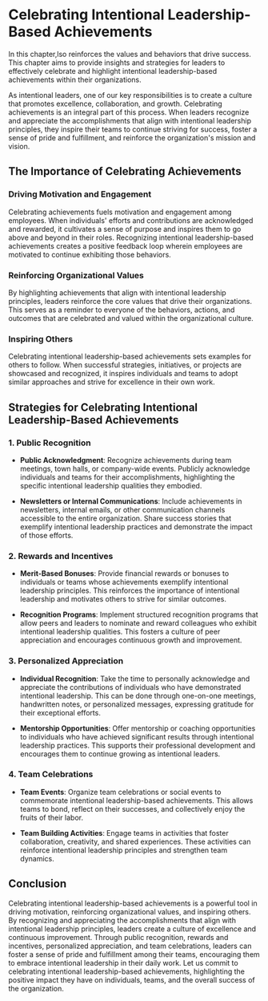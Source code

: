 Celebrating Intentional Leadership-Based Achievements
==============================================================

In this chapter,lso reinforces the values and behaviors that drive success. This chapter aims to provide insights and strategies for leaders to effectively celebrate and highlight intentional leadership-based achievements within their organizations.



As intentional leaders, one of our key responsibilities is to create a culture that promotes excellence, collaboration, and growth. Celebrating achievements is an integral part of this process. When leaders recognize and appreciate the accomplishments that align with intentional leadership principles, they inspire their teams to continue striving for success, foster a sense of pride and fulfillment, and reinforce the organization's mission and vision.

The Importance of Celebrating Achievements
------------------------------------------

### Driving Motivation and Engagement

Celebrating achievements fuels motivation and engagement among employees. When individuals' efforts and contributions are acknowledged and rewarded, it cultivates a sense of purpose and inspires them to go above and beyond in their roles. Recognizing intentional leadership-based achievements creates a positive feedback loop wherein employees are motivated to continue exhibiting those behaviors.

### Reinforcing Organizational Values

By highlighting achievements that align with intentional leadership principles, leaders reinforce the core values that drive their organizations. This serves as a reminder to everyone of the behaviors, actions, and outcomes that are celebrated and valued within the organizational culture.

### Inspiring Others

Celebrating intentional leadership-based achievements sets examples for others to follow. When successful strategies, initiatives, or projects are showcased and recognized, it inspires individuals and teams to adopt similar approaches and strive for excellence in their own work.

Strategies for Celebrating Intentional Leadership-Based Achievements
--------------------------------------------------------------------

### 1. Public Recognition

* **Public Acknowledgment**: Recognize achievements during team meetings, town halls, or company-wide events. Publicly acknowledge individuals and teams for their accomplishments, highlighting the specific intentional leadership qualities they embodied.

* **Newsletters or Internal Communications**: Include achievements in newsletters, internal emails, or other communication channels accessible to the entire organization. Share success stories that exemplify intentional leadership practices and demonstrate the impact of those efforts.

### 2. Rewards and Incentives

* **Merit-Based Bonuses**: Provide financial rewards or bonuses to individuals or teams whose achievements exemplify intentional leadership principles. This reinforces the importance of intentional leadership and motivates others to strive for similar outcomes.

* **Recognition Programs**: Implement structured recognition programs that allow peers and leaders to nominate and reward colleagues who exhibit intentional leadership qualities. This fosters a culture of peer appreciation and encourages continuous growth and improvement.

### 3. Personalized Appreciation

* **Individual Recognition**: Take the time to personally acknowledge and appreciate the contributions of individuals who have demonstrated intentional leadership. This can be done through one-on-one meetings, handwritten notes, or personalized messages, expressing gratitude for their exceptional efforts.

* **Mentorship Opportunities**: Offer mentorship or coaching opportunities to individuals who have achieved significant results through intentional leadership practices. This supports their professional development and encourages them to continue growing as intentional leaders.

### 4. Team Celebrations

* **Team Events**: Organize team celebrations or social events to commemorate intentional leadership-based achievements. This allows teams to bond, reflect on their successes, and collectively enjoy the fruits of their labor.

* **Team Building Activities**: Engage teams in activities that foster collaboration, creativity, and shared experiences. These activities can reinforce intentional leadership principles and strengthen team dynamics.

Conclusion
----------

Celebrating intentional leadership-based achievements is a powerful tool in driving motivation, reinforcing organizational values, and inspiring others. By recognizing and appreciating the accomplishments that align with intentional leadership principles, leaders create a culture of excellence and continuous improvement. Through public recognition, rewards and incentives, personalized appreciation, and team celebrations, leaders can foster a sense of pride and fulfillment among their teams, encouraging them to embrace intentional leadership in their daily work. Let us commit to celebrating intentional leadership-based achievements, highlighting the positive impact they have on individuals, teams, and the overall success of the organization.

